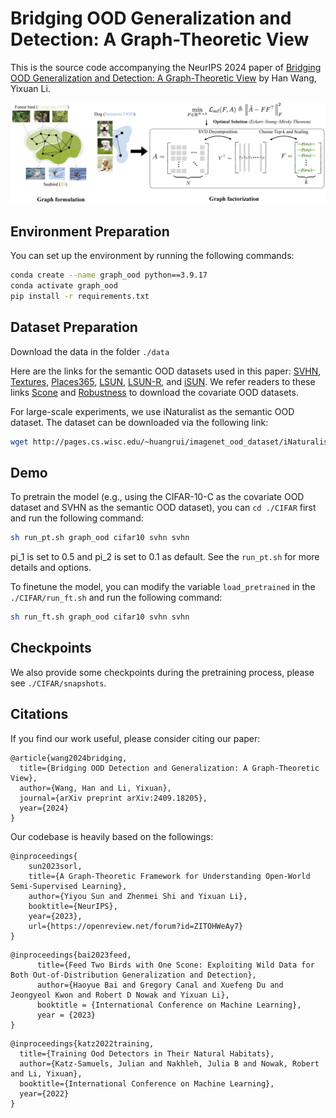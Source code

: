 # Bridging OOD Generalization and Detection: A Graph-Theoretic View

This is the source code accompanying the NeurIPS 2024 paper of [Bridging OOD Generalization and Detection: A Graph-Theoretic View](https://arxiv.org/abs/2409.18205)  by Han Wang, Yixuan Li.

![teaser](./assets/teaser_ood.jpg)

## Environment Preparation
You can set up the environment by running the following commands:
```bash
conda create --name graph_ood python==3.9.17
conda activate graph_ood
pip install -r requirements.txt
```

## Dataset Preparation
Download the data in the folder `./data`

Here are the links for the semantic OOD datasets used in this paper: [SVHN](http://ufldl.stanford.edu/housenumbers/), [Textures](https://www.robots.ox.ac.uk/~vgg/data/dtd/), [Places365](http://places2.csail.mit.edu/download.html), [LSUN](https://www.dropbox.com/s/fhtsw1m3qxlwj6h/LSUN.tar.gz), [LSUN-R](https://www.dropbox.com/s/moqh2wh8696c3yl/LSUN_resize.tar.gz), and [iSUN](https://www.dropbox.com/s/ssz7qxfqae0cca5/iSUN.tar.gz). We refer readers to these links [Scone](https://github.com/deeplearning-wisc/scone) and [Robustness](https://github.com/hendrycks/robustness) to download the covariate OOD datasets.

For large-scale experiments, we use iNaturalist as the semantic OOD dataset. The dataset can be downloaded via the following link:
```bash
wget http://pages.cs.wisc.edu/~huangrui/imagenet_ood_dataset/iNaturalist.tar.gz
```

## Demo
To pretrain the model (e.g., using the CIFAR-10-C as the covariate OOD dataset and SVHN as the semantic OOD dataset), you can `cd ./CIFAR` first and run the following command:
```bash
sh run_pt.sh graph_ood cifar10 svhn svhn
```
pi_1 is set to 0.5 and pi_2 is set to 0.1 as default. See the `run_pt.sh` for more details and options.

To finetune the model, you can modify the variable `load_pretrained` in the `./CIFAR/run_ft.sh` and run the following command:
```bash
sh run_ft.sh graph_ood cifar10 svhn svhn
```

## Checkpoints
We also provide some checkpoints during the pretraining process, please see `./CIFAR/snapshots`.

## Citations

If you find our work useful, please consider citing our paper:

```
@article{wang2024bridging,
  title={Bridging OOD Detection and Generalization: A Graph-Theoretic View},
  author={Wang, Han and Li, Yixuan},
  journal={arXiv preprint arXiv:2409.18205},
  year={2024}
}
```

Our codebase is heavily based on the followings:

```
@inproceedings{
    sun2023sorl,
    title={A Graph-Theoretic Framework for Understanding Open-World Semi-Supervised Learning},
    author={Yiyou Sun and Zhenmei Shi and Yixuan Li},
    booktitle={NeurIPS},
    year={2023},
    url={https://openreview.net/forum?id=ZITOHWeAy7}
}
```
```
@inproceedings{bai2023feed,
      title={Feed Two Birds with One Scone: Exploiting Wild Data for Both Out-of-Distribution Generalization and Detection}, 
      author={Haoyue Bai and Gregory Canal and Xuefeng Du and Jeongyeol Kwon and Robert D Nowak and Yixuan Li},
      booktitle = {International Conference on Machine Learning},
      year = {2023}
}
```
```
@inproceedings{katz2022training,
  title={Training Ood Detectors in Their Natural Habitats},
  author={Katz-Samuels, Julian and Nakhleh, Julia B and Nowak, Robert and Li, Yixuan},
  booktitle={International Conference on Machine Learning},
  year={2022}
}
```